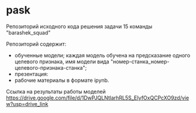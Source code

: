 # pask
Репозиторий исходного кода решения задачи 15 команды "barashek_squad"

Репозиторий содержит:
 - обученные модели; каждая модель обучена на предсказание одного целевого признака, имя модели вида "номер-станка_номер-целевого-признака-станка";
 - презентация:
 - рабочие материалы в формате ipynb.

Ссылка на результаты работы моделей
https://drive.google.com/file/d/1DwPJQLNtlarhRL5S_EIyfOxQCPcXO9zd/view?usp=drive_link
